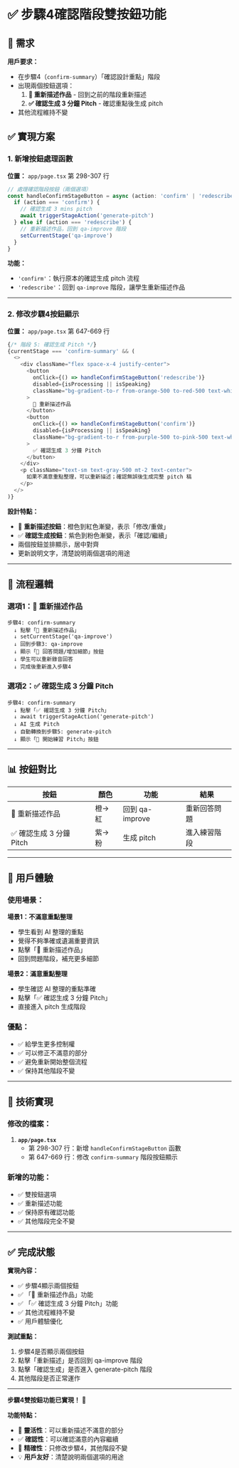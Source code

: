 # ✅ 步驟4確認階段雙按鈕功能

## 🎯 需求

**用戶要求：**
- 在步驟4（`confirm-summary`）「確認設計重點」階段
- 出現兩個按鈕選項：
  1. **🔄 重新描述作品** - 回到之前的階段重新描述
  2. **✅ 確認生成 3 分鐘 Pitch** - 確認重點後生成 pitch
- 其他流程維持不變

## ✅ 實現方案

### **1. 新增按鈕處理函數**

**位置：** `app/page.tsx` 第 298-307 行

```typescript
// 處理確認階段按鈕（兩個選項）
const handleConfirmStageButton = async (action: 'confirm' | 'redescribe') => {
  if (action === 'confirm') {
    // 確認生成 3 mins pitch
    await triggerStageAction('generate-pitch')
  } else if (action === 'redescribe') {
    // 重新描述作品，回到 qa-improve 階段
    setCurrentStage('qa-improve')
  }
}
```

**功能：**
- `'confirm'`：執行原本的確認生成 pitch 流程
- `'redescribe'`：回到 `qa-improve` 階段，讓學生重新描述作品

---

### **2. 修改步驟4按鈕顯示**

**位置：** `app/page.tsx` 第 647-669 行

```typescript
{/* 階段 5: 確認生成 Pitch */}
{currentStage === 'confirm-summary' && (
  <>
    <div className="flex space-x-4 justify-center">
      <button
        onClick={() => handleConfirmStageButton('redescribe')}
        disabled={isProcessing || isSpeaking}
        className="bg-gradient-to-r from-orange-500 to-red-500 text-white px-6 py-3 rounded-full font-semibold text-lg hover:from-orange-600 hover:to-red-600 transition-all transform hover:scale-105 shadow-lg disabled:opacity-50"
      >
        🔄 重新描述作品
      </button>
      <button
        onClick={() => handleConfirmStageButton('confirm')}
        disabled={isProcessing || isSpeaking}
        className="bg-gradient-to-r from-purple-500 to-pink-500 text-white px-6 py-3 rounded-full font-semibold text-lg hover:from-purple-600 hover:to-pink-600 transition-all transform hover:scale-105 shadow-lg disabled:opacity-50"
      >
        ✅ 確認生成 3 分鐘 Pitch
      </button>
    </div>
    <p className="text-sm text-gray-500 mt-2 text-center">
      如果不滿意重點整理，可以重新描述；確認無誤後生成完整 pitch 稿
    </p>
  </>
)}
```

**設計特點：**
- 🔄 **重新描述按鈕**：橙色到紅色漸變，表示「修改/重做」
- ✅ **確認生成按鈕**：紫色到粉色漸變，表示「確認/繼續」
- 兩個按鈕並排顯示，居中對齊
- 更新說明文字，清楚說明兩個選項的用途

---

## 🔄 流程邏輯

### **選項1：🔄 重新描述作品**

```
步驟4: confirm-summary
  ↓ 點擊「🔄 重新描述作品」
  ↓ setCurrentStage('qa-improve')
  ↓ 回到步驟3: qa-improve
  ↓ 顯示「🎤 回答問題/增加細節」按鈕
  ↓ 學生可以重新錄音回答
  ↓ 完成後重新進入步驟4
```

### **選項2：✅ 確認生成 3 分鐘 Pitch**

```
步驟4: confirm-summary
  ↓ 點擊「✅ 確認生成 3 分鐘 Pitch」
  ↓ await triggerStageAction('generate-pitch')
  ↓ AI 生成 Pitch
  ↓ 自動轉換到步驟5: generate-pitch
  ↓ 顯示「🎤 開始練習 Pitch」按鈕
```

---

## 📊 按鈕對比

| 按鈕 | 顏色 | 功能 | 結果 |
|------|------|------|------|
| 🔄 重新描述作品 | 橙→紅 | 回到 qa-improve | 重新回答問題 |
| ✅ 確認生成 3 分鐘 Pitch | 紫→粉 | 生成 pitch | 進入練習階段 |

---

## 🎯 用戶體驗

### **使用場景：**

**場景1：不滿意重點整理**
- 學生看到 AI 整理的重點
- 覺得不夠準確或遺漏重要資訊
- 點擊「🔄 重新描述作品」
- 回到問題階段，補充更多細節

**場景2：滿意重點整理**
- 學生確認 AI 整理的重點準確
- 點擊「✅ 確認生成 3 分鐘 Pitch」
- 直接進入 pitch 生成階段

### **優點：**
- ✅ 給學生更多控制權
- ✅ 可以修正不滿意的部分
- ✅ 避免重新開始整個流程
- ✅ 保持其他階段不變

---

## 🔧 技術實現

### **修改的檔案：**
1. **`app/page.tsx`**
   - 第 298-307 行：新增 `handleConfirmStageButton` 函數
   - 第 647-669 行：修改 `confirm-summary` 階段按鈕顯示

### **新增的功能：**
- ✅ 雙按鈕選項
- ✅ 重新描述功能
- ✅ 保持原有確認功能
- ✅ 其他階段完全不變

---

## ✅ 完成狀態

**實現內容：**
- ✅ 步驟4顯示兩個按鈕
- ✅ 「🔄 重新描述作品」功能
- ✅ 「✅ 確認生成 3 分鐘 Pitch」功能
- ✅ 其他流程維持不變
- ✅ 用戶體驗優化

**測試重點：**
1. 步驟4是否顯示兩個按鈕
2. 點擊「重新描述」是否回到 qa-improve 階段
3. 點擊「確認生成」是否進入 generate-pitch 階段
4. 其他階段是否正常運作

---

**步驟4雙按鈕功能已實現！** 🎉

**功能特點：**
- 🔄 **靈活性**：可以重新描述不滿意的部分
- ✅ **確認性**：可以確認滿意的內容繼續
- 🎯 **精確性**：只修改步驟4，其他階段不變
- 💡 **用戶友好**：清楚說明兩個選項的用途
